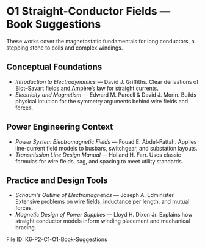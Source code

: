 # O1 Straight-Conductor Fields — Book Suggestions

These works cover the magnetostatic fundamentals for long conductors, a stepping stone to coils and complex windings.

## Conceptual Foundations
- *Introduction to Electrodynamics* — David J. Griffiths. Clear derivations of Biot–Savart fields and Ampère’s law for straight currents.
- *Electricity and Magnetism* — Edward M. Purcell & David J. Morin. Builds physical intuition for the symmetry arguments behind wire fields and forces.

## Power Engineering Context
- *Power System Electromagnetic Fields* — Fouad E. Abdel-Fattah. Applies line-current field models to busbars, switchgear, and substation layouts.
- *Transmission Line Design Manual* — Holland H. Farr. Uses classic formulas for wire fields, sag, and spacing to meet utility standards.

## Practice and Design Tools
- *Schaum's Outline of Electromagnetics* — Joseph A. Edminister. Extensive problems on wire fields, inductance per length, and mutual forces.
- *Magnetic Design of Power Supplies* — Lloyd H. Dixon Jr. Explains how straight conductor models inform winding placement and mechanical bracing.

File ID: K6-P2-C1-O1-Book-Suggestions
